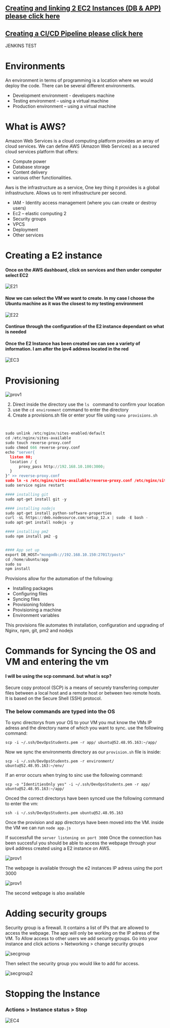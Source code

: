 ## [Creating and linking 2 EC2 Instances (DB & APP) please click here](https://github.com/DanTeegan/AWS_webapp/blob/master/README2.md)

## [Creating a CI/CD Pipeline please click here](https://github.com/DanTeegan/AWS_webapp/blob/master/CI-CD-PIPELINE-CREATION.md)

JENKINS TEST

# Environments
An environment in terms of programming is a location where we would deploy the code. There can be several different environments.
- Development environment - developers machine
- Testing environment – using a virtual machine
- Production environment – using a virtual machine


# What is AWS?

Amazon Web Services is a cloud computing platform provides an array of cloud services. We can define AWS (Amazon Web Services) as a secured cloud services platform that offers:
 - Compute power
 - Database storage
 - Content delivery
 - various other functionalities.

Aws is the infrastructure as a service, One key thing it provides is a global infrastructure.
Allows us to rent infrastructure per second.

- IAM - Identity access management (where you can create or destroy users)
- Ec2 – elastic computing 2
- Security groups
- VPCS
- Deployment
- Other services

# Creating a E2 instance

#### Once on the AWS dashboard, click on services and then under computer select EC2
![E21](images/E21.png)

#### Now we can select the VM we want to create. In my case I choose the Ubuntu machine as it was the closest to my testing environment
![E22](images/E22.png)
#### Continue through the configuration of the E2 instance dependant on what is needed

#### Once the E2 Instance has been created we can see a variety of information. I am after the ipv4 address located in the red

![EC3](images/EC3.png)



# Provisioning

![prov1](images/prov1.png)

2) Direct inside the directory use the ```ls ``` command to confirm your location
3) use the ```cd environment``` command to enter the directory
4) Create a provisions.sh file or enter your file using ```nano provisions.sh```


```python


sudo unlink /etc/nginx/sites-enabled/default
cd /etc/nginx/sites-available
sudo touch reverse-proxy.conf
sudo chmod 666 reverse-proxy.conf
echo "server{
  listen 80;
  location / {
      proxy_pass http://192.168.10.100:3000;
  }
}" >> reverse-proxy.conf
sudo ln -s /etc/nginx/sites-available/reverse-proxy.conf /etc/nginx/sites-enabled/reverse-proxy.conf
sudo service nginx restart

#### installing git
sudo apt-get install git -y

#### installing nodejs
sudo apt-get install python-software-properties
curl -sL https://deb.nodesource.com/setup_12.x | sudo -E bash -
sudo apt-get install nodejs -y

#### installing pm2
sudo npm install pm2 -g


#### App set up
export DB_HOST="mongodb://192.168.10.150:27017/posts"
cd /home/ubuntu/app
sudo su
npm install

```
Provisions allow for the automation of the following:
- Installing packages
- Configuring files
- Syncing files
- Provisioning folders
- Provisioning a machine
- Environment variables

This provisions file automates th installation, configuration and upgrading of Nginx, npm, git, pm2 and nodejs



# Commands for Syncing the OS and VM and entering the vm


#### I will be using the scp command. but what is scp?
Secure copy protocol (SCP) is a means of securely transferring computer files between a local host and a remote host or between two remote hosts. It is based on the Secure Shell (SSH) protocol. 

### The below commands are typed into the OS

To sync directorys from your OS to your VM you mut know the VMs IP adress and the directory name of which you want to sync. use the following command:

``` scp -i ~/.ssh/DevOpsStudents.pem -r app/ ubuntu@52.48.95.163:~/app/ ```

Now we sync the environments directory as our ```provision.sh``` file is inside:

``` scp -i ~/.ssh/DevOpsStudents.pem -r environment/ ubuntu@52.48.95.163:~/env/ ```

If an error occurs when trying to sinc use the following command:

``` scp -o "IdentitiesOnly yes" -i ~/.ssh/DevOpsStudents.pem -r app/ ubuntu@52.48.95.163:~/app/ ```

Onced the correct directorys have been synced use the following command to enter the vm:

``` ssh -i ~/.ssh/DevOpsStudents.pem ubuntu@52.48.95.163 ```


Once the provision and app directorys have been moved into the VM. inside the VM we can run ```node app.js```

If successfull the ```server listening on port 3000```
Once the connection has been succesful you should be able to access the webpage through your ipv4 address created using a E2 instance on AWS.

![prov1](images/proof1.png)

The webpage is available through the e2 instances IP adress using the port 3000

![prov1](images/proof2.png)

The second webpage is also available

# Adding security groups
Security group is a firewall. It contains a list of IPs that are allowed to access the webpage.
The app will only be working on the IP adress of the VM. To Allow access to other users we add security groups. Go into your instance and click actions > Networking > change security groups

![secgroup](images/secgroup.png)

Then select the security group you would like to add for access.

![secgroup2](images/secgroup2.png)

# Stopping the Instance

### Actions > Instance status > Stop

![EC4](images/EC4.png)




